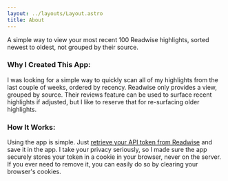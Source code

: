 ```yaml
---
layout: ../layouts/Layout.astro
title: About
---
```


A simple way to view your most recent 100 Readwise highlights, sorted newest to oldest, not grouped by their source.

### Why I Created This App:

I was looking for a simple way to quickly scan all of my highlights from the last couple of weeks, ordered by recency. Readwise only provides a view, grouped by source. Their reviews feature can be used to surface recent highlights if adjusted, but I like to reserve that for re-surfacing older highlights.

### How It Works:

Using the app is simple. Just [retrieve your API token from Readwise](https://readwise.io/access_token) and save it in the app. I take your privacy seriously, so I made sure the app securely stores your token in a cookie in your browser, never on the server. If you ever need to remove it, you can easily do so by clearing your browser's cookies.
